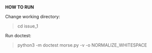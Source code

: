 **HOW TO RUN**
 
Change working directory:
>cd issue_1

Run doctest:
>python3 -m doctest morse.py -v -o NORMALIZE_WHITESPACE